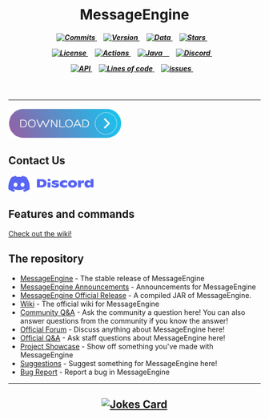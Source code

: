 <h1 align = "center">MessageEngine</h1>

<h5 align = "center">
	
<a href = "https://github.com/afkvido-development/MessageEngine/pulse">
	<img alt="Commits" src = "https://img.shields.io/github/commit-activity/y/afkvido-development/MessageEngine?color=purple&label=Commits&logo=Git&logoColor=white&style=for-the-badge">
</a>⠀
	
<a href = "https://github.com/afkvido-development/MessageEngine/releases/latest">	
	<img alt="Version" src="https://img.shields.io/github/v/release/afkvido-development/MessageEngine?label=Version&logo=Java&logoColor=white&style=for-the-badge">
</a>⠀
	
<a href = "https://github.com/afkvido-development/MessageEngine/tree/OfficialRelease">	
	<img alt="Data" src="https://img.shields.io/github/repo-size/afkvido-development/MessageEngine?color=lightblue&label=Data&logo=GitHub&logoColor=white&style=for-the-badge">
</a>⠀	
	
<a href = "https://github.com/afkvido-development/MessageEngine/stargazers">	
	<img alt="Stars" src="https://img.shields.io/github/stars/afkvido-development/MessageEngine?logo=GitHub&logoColor=white&style=for-the-badge">
</a>⠀
	
<p></p>	
	
<a href = "https://github.com/afkvido-development/MessageEngine/blob/OfficialRelease/LICENSE.txt">	
	<img alt="License" src="https://img.shields.io/badge/License-MPL--2.0-important?logo=GitHub&logoColor=white&style=for-the-badge">
</a>⠀
	
<a href = "https://github.com/afkvido-development/MessageEngine/actions">	
	<img alt="Actions" src="https://img.shields.io/github/workflow/status/afkvido-development/MessageEngine/CI?label=Checks&logo=GitHub%20Actions&logoColor=white&style=for-the-badge">
</a>⠀
	
	
<a href = "https://github.com/afkvido-development/MessageEngine/search?l=java">	 
	<img alt="Java" src="https://img.shields.io/github/languages/top/afkvido-development/MessageEngine?color=cyan&logo=java&logoColor=white&style=for-the-badge">⠀
</a>⠀

<a href = "https://disboard.org/server/893975758677086238">	 
	<img alt="Discord" src="https://img.shields.io/discord/893975758677086238?color=blue&label=Discord&logo=Discord&logoColor=white&style=for-the-badge">
</a>⠀

<p></p>	
	
<a href = "https://github.com/afkvido-development/MessageEngine-API">
    <img alt="API" src="https://img.shields.io/website?down_color=critical&down_message=Offline&label=API&logo=CircleCI&logoColor=white&style=for-the-badge&up_color=brgreen&up_message=Online&url=https%3A%2F%2Fraw.githubusercontent.com%2Fafkvido-development%2FMessageEngine-API%2Fmaster%2Fsrc%2Fapi%2FAPI.yml">
</a>⠀

<a href = "https://github.com/afkvido-development/MessageEngine-PTB/find/OfficialRelease">
	<img alt="Lines of code" src="https://img.shields.io/tokei/lines/github/afkvido-development/MessageEngine?color=green&label=Lines&logo=Circle&logoColor=white&style=for-the-badge">
</a>⠀

<a href = "https://github.com/afkvido-development/MessageEngine/issues">	
	<img alt="issues" src="https://img.shields.io/github/issues/afkvido-development/MessageEngine?color=success&label=issues&logo=GitHub%20Actions&logoColor=white&style=for-the-badge">
</a>⠀	
	
</h5>⠀

______
<a href = "https://MessageEngine.github.io">
<img src="https://raw.githubusercontent.com/afkvido/image-repository/ImageRepo/Modern%20Download%20Button.png" width="225"/>
</a>

<p></p>


<h2>Contact Us</h2>

<a href = "https://disboard.org/server/893975758677086238">
	
<img src="https://raw.githubusercontent.com/afkvido/image-repository/ImageRepo/full_logo_blurple_RGB.png" width="170">	
	
</a>	


<h2>Features and commands</h2>

<a href = "https://github.com/afkvido/MessageEngine/wiki/Commands#commands-list">Check out the wiki!</a>

## The repository
  * <a href = "https://github.com/afkvido-development/MessageEngine">MessageEngine</a> - The stable release of MessageEngine
  * <a href = "https://github.com/afkvido-development/MessageEngine/discussions/categories/announcements">MessageEngine Announcements</a> - Announcements for MessageEngine
  * <a href = "https://github.com/afkvido-development/MessageEngine/releases">MessageEngine Official Release</a> - A compiled JAR of MessageEngine.
  * <a href = "https://github.com/afkvido-development/MessageEngine/wiki">Wiki</a> - The official wiki for MessageEngine
  * <a href = "https://github.com/afkvido-development/MessageEngine/discussions/categories/community-q-a">Community Q&A</a> - Ask the community a question here! You can also answer questions from the community if you know the answer!
  * <a href = "https://github.com/afkvido-development/MessageEngine/discussions/categories/forum">Official Forum</a> - Discuss anything about MessageEngine here!
  * <a href = "https://github.com/afkvido-development/MessageEngine/discussions/categories/official-q-a">Official Q&A</a> - Ask staff questions about MessageEngine here!
  * <a href = "https://github.com/afkvido-development/MessageEngine/discussions/categories/project-showcase">Project Showcase</a> - Show off something you've made with MessageEngine
  * <a href = "https://github.com/afkvido-development/MessageEngine/discussions/categories/suggestions">Suggestions</a> - Suggest something for MessageEngine here!
  * <a href = "https://github.com/afkvido-development/MessageEngine/issues/new/choose">Bug Report</a> - Report a bug in MessageEngine

_______

<h2 align="center">
<a href = "https://github.com/afkvido-development/MessageEngine">	
<img src="https://readme-jokes.vercel.app/api" alt="Jokes Card" />
</a>
</h2>
